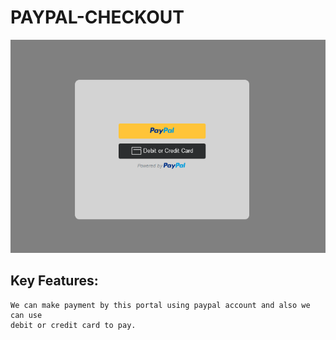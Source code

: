 # PAYPAL-CHECKOUT

<img src = "img/paypal.png"  > 

## Key Features:
    We can make payment by this portal using paypal account and also we can use 
    debit or credit card to pay.
